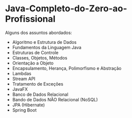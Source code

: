 # Java-Completo-do-Zero-ao-Profissional

Alguns dos assuntos abordados:

* Algoritmo e Estrutura de Dados
* Fundamentos da Linguagem Java
* Estruturas de Controle
* Classes, Objetos, Métodos
* Orientação a Objeto
* Encapsulamento, Herança, Polimorfismo e Abstração
* Lambdas
* Stream API
* Tratamento de Exceções
* JavaFX
* Banco de Dados Relacional
* Bando de Dados NÃO Relacional (NoSQL)
* JPA (Hibernate)
* Spring Boot
